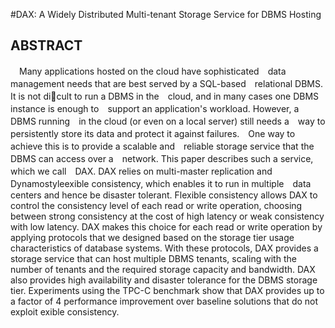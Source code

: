 #DAX: A Widely Distributed Multi-tenant Storage Service for DBMS Hosting

## ABSTRACT
　Many applications hosted on the cloud have sophisticated　data management needs that are best served by a SQL-based　relational DBMS. It is not dicult to run a DBMS in the　cloud, and in many cases one DBMS instance is enough to　support an application's workload. However, a DBMS running　in the cloud (or even on a local server) still needs a　way to persistently store its data and protect it against failures.　One way to achieve this is to provide a scalable and　reliable storage service that the DBMS can access over a　network. This paper describes such a service, which we call　DAX. DAX relies on multi-master replication and Dynamostyleexible consistency, which enables it to run in multiple　data centers and hence be disaster tolerant. Flexible
consistency allows DAX to control the consistency level of
each read or write operation, choosing between strong consistency
at the cost of high latency or weak consistency with
low latency. DAX makes this choice for each read or write
operation by applying protocols that we designed based on
the storage tier usage characteristics of database systems.
With these protocols, DAX provides a storage service that
can host multiple DBMS tenants, scaling with the number
of tenants and the required storage capacity and bandwidth.
DAX also provides high availability and disaster tolerance
for the DBMS storage tier. Experiments using the TPC-C
benchmark show that DAX provides up to a factor of 4 performance
improvement over baseline solutions that do not
exploit 
exible consistency.